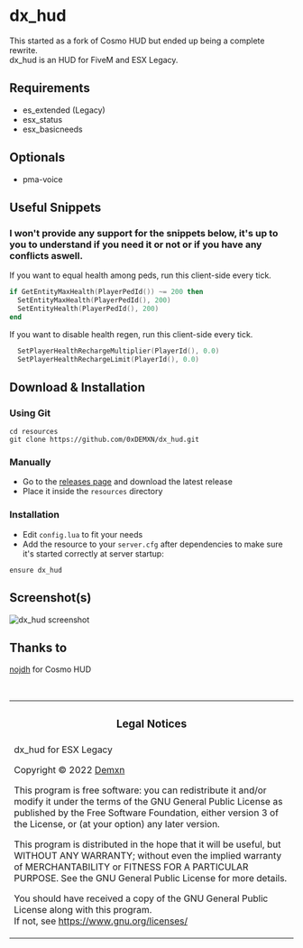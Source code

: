 # dx_hud

This started as a fork of Cosmo HUD but ended up being a complete rewrite.  
dx_hud is an HUD for FiveM and ESX Legacy.

## Requirements

- es_extended (Legacy)
- esx_status
- esx_basicneeds

## Optionals

- pma-voice

## Useful Snippets

### I won't provide any support for the snippets below, it's up to you to understand if you need it or not or if you have any conflicts aswell.

If you want to equal health among peds, run this client-side every tick.
```lua
if GetEntityMaxHealth(PlayerPedId()) ~= 200 then
  SetEntityMaxHealth(PlayerPedId(), 200)
  SetEntityHealth(PlayerPedId(), 200)
end
```

If you want to disable health regen, run this client-side every tick.
```lua
  SetPlayerHealthRechargeMultiplier(PlayerId(), 0.0) 
  SetPlayerHealthRechargeLimit(PlayerId(), 0.0)
```

## Download & Installation


### Using Git

```
cd resources
git clone https://github.com/0xDEMXN/dx_hud.git
```

### Manually

- Go to the [releases page](https://github.com/0xDEMXN/dx_hud/releases "Releases page") and download the latest release
- Place it inside the `resources` directory

### Installation

- Edit `config.lua` to fit your needs
- Add the resource to your `server.cfg` after dependencies to make sure it's started correctly at server startup:

```
ensure dx_hud
```

## Screenshot(s)

![dx_hud screenshot](https://user-images.githubusercontent.com/15928886/154711951-584adcec-5369-477b-8a4a-f3c006182881.png)

## Thanks to
[nojdh](https://github.com/nojdh/) for Cosmo HUD

<br>
<table><tr><td><h3 align='center'>Legal Notices</h2></tr></td>
<tr><td>
dx_hud for ESX Legacy  

Copyright © 2022  [Demxn](https://github.com/0xDEMXN)


This program is free software: you can redistribute it and/or modify
it under the terms of the GNU General Public License as published by
the Free Software Foundation, either version 3 of the License, or
(at your option) any later version.  


This program is distributed in the hope that it will be useful,
but WITHOUT ANY WARRANTY; without even the implied warranty of
MERCHANTABILITY or FITNESS FOR A PARTICULAR PURPOSE.  See the
GNU General Public License for more details.  


You should have received a copy of the GNU General Public License
along with this program.  
If not, see <https://www.gnu.org/licenses/>
</td></tr></table>